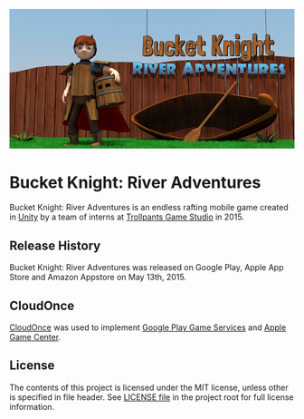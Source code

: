 ![feature](FeatureGraphic.png)

# Bucket Knight: River Adventures
Bucket Knight: River Adventures is an endless rafting mobile game created in [Unity](https://unity.com/) by a team of interns at [Trollpants Game Studio](https://github.com/Trollpants) in 2015.

## Release History
Bucket Knight: River Adventures was released on Google Play, Apple App Store and Amazon Appstore on May 13th, 2015.

## CloudOnce
[CloudOnce](https://github.com/CloudOnce) was used to implement [Google Play Game Services](https://developers.google.com/games/services/) and [Apple Game Center](https://developer.apple.com/game-center/).

## License
The contents of this project is licensed under the MIT license, unless other is specified in file header. See [LICENSE file](./LICENSE) in the project root for full license information.
